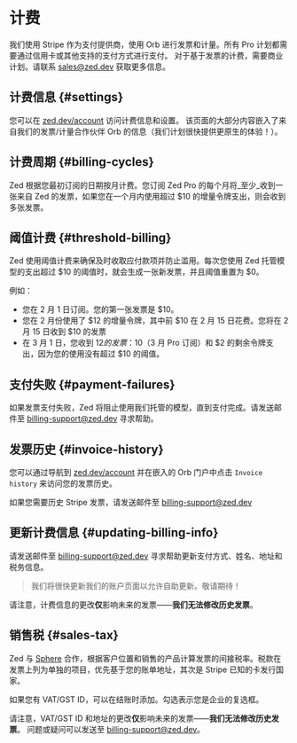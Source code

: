 # 计费

我们使用 Stripe 作为支付提供商，使用 Orb 进行发票和计量。所有 Pro 计划都需要通过信用卡或其他支持的支付方式进行支付。
对于基于发票的计费，需要商业计划。请联系 [sales@zed.dev](mailto:sales@zed.dev) 获取更多信息。

## 计费信息 {#settings}

您可以在 [zed.dev/account](https://zed.dev/account) 访问计费信息和设置。
该页面的大部分内容嵌入了来自我们的发票/计量合作伙伴 Orb 的信息（我们计划很快提供更原生的体验！）。

## 计费周期 {#billing-cycles}

Zed 根据您最初订阅的日期按月计费。您订阅 Zed Pro 的每个月将_至少_收到一张来自 Zed 的发票，如果您在一个月内使用超过 $10 的增量令牌支出，则会收到多张发票。

## 阈值计费 {#threshold-billing}

Zed 使用阈值计费来确保及时收取应付款项并防止滥用。每次您使用 Zed 托管模型的支出超过 $10 的阈值时，就会生成一张新发票，并且阈值重置为 $0。

例如：

- 您在 2 月 1 日订阅。您的第一张发票是 $10。
- 您在 2 月份使用了 $12 的增量令牌，其中前 $10 在 2 月 15 日花费。您将在 2 月 15 日收到 $10 的发票
- 在 3 月 1 日，您收到 $12 的发票：$10（3 月 Pro 订阅）和 $2 的剩余令牌支出，因为您的使用没有超过 $10 的阈值。

## 支付失败 {#payment-failures}

如果发票支付失败，Zed 将阻止使用我们托管的模型，直到支付完成。请发送邮件至 [billing-support@zed.dev](mailto:billing-support@zed.dev) 寻求帮助。

## 发票历史 {#invoice-history}

您可以通过导航到 [zed.dev/account](https://zed.dev/account) 并在嵌入的 Orb 门户中点击 `Invoice history` 来访问您的发票历史。

如果您需要历史 Stripe 发票，请发送邮件至 [billing-support@zed.dev](mailto:billing-support@zed.dev)

## 更新计费信息 {#updating-billing-info}

请发送邮件至 [billing-support@zed.dev](mailto:billing-support@zed.dev) 寻求帮助更新支付方式、姓名、地址和税务信息。

> 我们将很快更新我们的账户页面以允许自助更新。敬请期待！

请注意，计费信息的更改**仅**影响未来的发票——**我们无法修改历史发票**。

## 销售税 {#sales-tax}

Zed 与 [Sphere](https://www.getsphere.com/) 合作，根据客户位置和销售的产品计算发票的间接税率。税款在发票上列为单独的项目，优先基于您的账单地址，其次是 Stripe 已知的卡发行国家。

如果您有 VAT/GST ID，可以在结账时添加。勾选表示您是企业的复选框。

请注意，VAT/GST ID 和地址的更改**仅**影响未来的发票——**我们无法修改历史发票**。
问题或疑问可以发送至 [billing-support@zed.dev](mailto:billing-support@zed.dev)。
